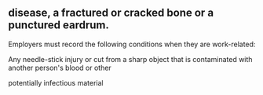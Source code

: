 ## disease, a fractured or cracked bone or a punctured eardrum.

Employers must record the following conditions when they are work-related:

Any needle-stick injury or cut from a sharp object that is contaminated with another person's blood or other

potentially infectious material